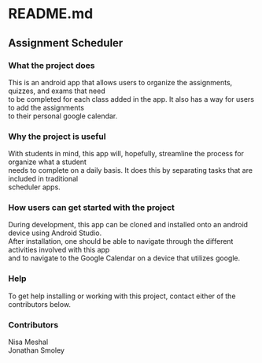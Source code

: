 # README.md

## Assignment Scheduler

### What the project does
This is an android app that allows users to organize the assignments, quizzes, and exams that need  
to be completed for each class added in the app. It also has a way for users to add the assignments  
to their personal google calendar.

### Why the project is useful
With students in mind, this app will, hopefully, streamline the process for organize what a student  
needs to complete on a daily basis. It does this by separating tasks that are included in traditional  
scheduler apps.

### How users can get started with the project
During development, this app can be cloned and installed onto an android device using Android Studio.  
After installation, one should be able to navigate through the different activities involved with this app  
and to navigate to the Google Calendar on a device that utilizes google.

### Help
To get help installing or working with this project, contact either of the contributors below.

### Contributors
Nisa Meshal  
Jonathan Smoley
